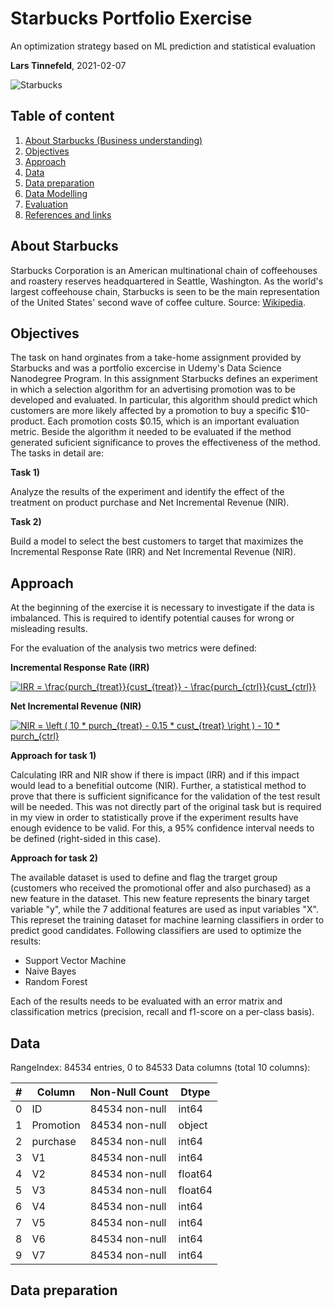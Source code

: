 # Starbucks Portfolio Exercise
An optimization strategy based on ML prediction and statistical evaluation

**Lars Tinnefeld**, 2021-02-07

![Starbucks](https://opj.ca/wp-content/uploads/2018/02/New-Starbucks-Logo-1200x969.jpg)

## Table of content
1. [About Starbucks (Business understanding)](#business_understanding)
2. [Objectives](#objectives)
3. [Approach](#approach)
4. [Data](#data)
5. [Data preparation](#preparation)
6. [Data Modelling](#modelling)
7. [Evaluation](#evaluation)
8. [References and links](#references)

## About Starbucks <a name="business_understanding"></a>
Starbucks Corporation is an American multinational chain of coffeehouses and roastery reserves headquartered in Seattle, Washington. As the world's largest coffeehouse chain, Starbucks is seen to be the main representation of the United States' second wave of coffee culture. Source: [Wikipedia](https://en.wikipedia.org/wiki/Starbucks).

## Objectives <a name="objectives"></a>
The task on hand orginates from a take-home assignment provided by Starbucks and was a portfolio excercise in Udemy's Data Science Nanodegree Program.
In this assignment Starbucks defines an experiment in which a selection algorithm for an advertising promotion was to be developed and evaluated.
In particular, this algorithm should predict which customers are more likely affected by a promotion to buy a specific $10-product. Each promotion costs $0.15, which is an important evaluation metric. Beside the algorithm it needed to be evaluated if the method generated suficient significance to proves the effectiveness of the method. The tasks in detail are:

**Task 1)**

Analyze the results of the experiment and identify the effect of the treatment on product purchase and Net Incremental Revenue (NIR).

**Task 2)**

Build a model to select the best customers to target that maximizes the Incremental Response Rate (IRR) and Net Incremental Revenue (NIR).

## Approach <a name="approach"></a>
At the beginning of the exercise it is necessary to investigate if the data is imbalanced. This is required to identify potential causes for wrong or misleading results.

For the evaluation of the analysis two metrics were defined:

**Incremental Response Rate (IRR)**

<a href="https://www.codecogs.com/eqnedit.php?latex=IRR&space;=&space;\frac{purch_{treat}}{cust_{treat}}&space;-&space;\frac{purch_{ctrl}}{cust_{ctrl}}" target="_blank"><img src="https://latex.codecogs.com/gif.latex?IRR&space;=&space;\frac{purch_{treat}}{cust_{treat}}&space;-&space;\frac{purch_{ctrl}}{cust_{ctrl}}" title="IRR = \frac{purch_{treat}}{cust_{treat}} - \frac{purch_{ctrl}}{cust_{ctrl}}" /></a>

**Net Incremental Revenue (NIR)**

<a href="https://www.codecogs.com/eqnedit.php?latex=NIR&space;=&space;\left&space;(&space;10&space;*&space;purch_{treat}&space;-&space;0.15&space;*&space;cust_{treat}&space;\right&space;)&space;-&space;10&space;*&space;purch_{ctrl}" target="_blank"><img src="https://latex.codecogs.com/gif.latex?NIR&space;=&space;\left&space;(&space;10&space;*&space;purch_{treat}&space;-&space;0.15&space;*&space;cust_{treat}&space;\right&space;)&space;-&space;10&space;*&space;purch_{ctrl}" title="NIR = \left ( 10 * purch_{treat} - 0.15 * cust_{treat} \right ) - 10 * purch_{ctrl}" /></a>


**Approach for task 1)**

Calculating IRR and NIR show if there is impact (IRR) and if this impact would lead to a benefitial outcome (NIR). Further, a statistical method to prove that there is sufficient significance for the validation of the test result will be needed. This was not directly part of the original task but is required in my view in order to statistically prove if the experiment results have enough evidence to be valid. For this, a 95% confidence interval needs to be defined (right-sided in this case).


**Approach for task 2)**

The available dataset is used to define and flag the trarget group (customers who received the promotional offer and also purchased) as a new feature in the dataset. This new feature represents the binary target variable "y", while the 7 additional features are used as input variables "X". This represet the training dataset for machine learning classifiers in order to predict good candidates. Following classifiers are used to optimize the results:
- Support Vector Machine
- Naive Bayes
- Random Forest

Each of the results needs to be evaluated with an error matrix and classification metrics (precision, recall and f1-score on a per-class basis).

## Data <a name="data"></a>

RangeIndex: 84534 entries, 0 to 84533
Data columns (total 10 columns):

| # |  Column | Non-Null Count | Dtype |
| --- | --- | --- | --- |
| 0 | ID | 84534 non-null | int64 |
| 1 | Promotion | 84534 non-null | object |
| 2 | purchase | 84534 non-null | int64 |
| 3 | V1 | 84534 non-null | int64 |
| 4 | V2 | 84534 non-null | float64 |
| 5 | V3 | 84534 non-null | float64 |
| 6 | V4 | 84534 non-null | int64 |
| 7 | V5 | 84534 non-null | int64 |
| 8 | V6 | 84534 non-null | int64 |
| 9 | V7 | 84534 non-null | int64 |


## Data preparation <a name="preparation"></a>
